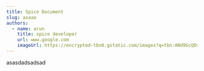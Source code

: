 ```yaml
---
title: Spice Document
slug: asaaa
authors:
  - name: arun
    title: spice developer
    url: www.google.com
    imageUrl: https://encrypted-tbn0.gstatic.com/images?q=tbn:ANd9GcQDsxTxIJ4EYPzYxoCPV6E9JYLR8s2X7qxVlCrITSifTA&s
---
```

asasdadsadsad
